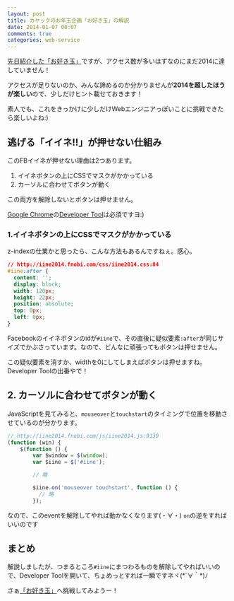 ```yaml
---
layout: post
title: カヤックのお年玉企画「お好き玉」の解説
date: 2014-01-07 00:07
comments: true
categories: web-service
---
```


[先日紹介した「お好き玉」](http://alpaca-tc.github.io/blog/web-service/kayac-2014-otoshidama.html)ですが、アクセス数が多いはずなのにまだ2014に達していません！

アクセスが足りないのか、みんな諦めるのか分かりませんが**2014を超したほうが楽しい**ので、少しだけヒント載せておきます！

素人でも、これをきっかけに少しだけWebエンジニアっぽいことに挑戦できたら楽しいよね:)

<!-- more -->

## 逃げる「イイネ!!」が押せない仕組み

このFBイイネが押せない理由は2つあります。

1. イイネボタンの上にCSSでマスクがかかっている
2. カーソルに合わせてボタンが動く

この両方を解除しないとボタンは押せません。

[Google Chrome](https://www.google.com/intl/en/chrome/browser/)の[Developer Tool](http://www.buildinsider.net/web/chromedevtools/01)は必須ですヨ:)

### 1.イイネボタンの上にCSSでマスクがかかっている

z-indexの仕業かと思ったら、こんな方法もあるんですねぇ。感心。

```css
// http://iine2014.fnobi.com/css/iine2014.css:84
#iine:after {
  content: '';
  display: block;
  width: 120px;
  height: 22px;
  position: absolute;
  top: 0px;
  left: 0px;
}
```

Facebookのイイネボタンのidが`#iine`で、その直後に疑似要素`:after`が同じサイズでかぶさっています。なので、どんなに頑張ってもボタンは押せません。

この疑似要素を消すか、widthを0にしてしまえばボタンは押せますね。Developer Toolの出番やで！

## 2. カーソルに合わせてボタンが動く

JavaScriptを見てみると、`mouseover`と`touchstart`のタイミングで位置を移動させているのが分かります。

```javascript
// http://iine2014.fnobi.com/js/iine2014.js:9130
(function (win) {
    $(function () {
        var $window = $(window);
        var $iine = $('#iine');

        // 略

        $iine.on('mouseover touchstart', function () {
          // 略
        });
```

なので、このeventを解除してやれば動かなくなります(・∀・) `on`の逆をすればいいのです

## まとめ

解説しましたが、つまるところ`#iine`にまつわるものを解除してやればいいので、Developer Toolを開いて、ちょめっとすれば一瞬ですネヾ(\*´∀｀\*)ﾉ

さぁ[「お好き玉」](http://iine2014.fnobi.com/)へ挑戦してみようー！
